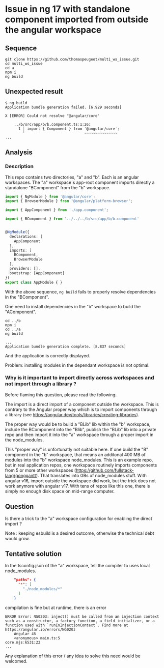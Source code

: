 
# Issue in ng 17 with standalone component imported from outside the angular workspace

## Sequence

```
git clone https://github.com/thomaspeugeot/multi_ws_issue.git
cd multi_ws_issue
cd a
npm i
ng build
```

## Unexpected result

```
$ ng build
Application bundle generation failed. [6.929 seconds]

X [ERROR] Could not resolve "@angular/core"

    ../b/src/app/b/b.component.ts:1:26:
      1 │ import { Component } from '@angular/core';
        ╵                           ~~~~~~~~~~~~~~~
...

```

## Analysis

### Description

This repo contains two directories, "a" and "b". Each is an angular workspaces. The "a" workspace´s app-root component imports directly a standalone "BComponent" from the "b" workspace.

```ts
import { NgModule } from '@angular/core';
import { BrowserModule } from '@angular/platform-browser';

import { AppComponent } from './app.component';

import { BComponent } from '../../../b/src/app/b/b.component'


@NgModule({
  declarations: [
    AppComponent
  ],
  imports: [
    BComponent,
    BrowserModule
  ],
  providers: [],
  bootstrap: [AppComponent]
})
export class AppModule { }
```

With the above sequence, `ng build` fails to properly resolve dependencies in the "BComponent".

One need to install dependencies in the "b" workspace to build the "AComponent".

```
cd ../b
npm i
cd ../a
ng build

...
Application bundle generation complete. [8.837 seconds]
```

And the application is correctly displayed.

Problem: installing modules in the dependant workspace is not optimal.

### Why is it important to import directly across workspaces and not import through a library ?

Before flaming this question, please read the following.

The import is a direct import of a component outside the workspace. This is contrary to the Angular proper way which is to import  components through a library (see https://angular.dev/tools/libraries/creating-libraries).

The proper way would be to build a "BLib" lib within the "b" workspace, include the BComponent into the "Blib", publish the "BLib" lib into a private repo and then import it into the "a" workspace through a proper import in the node_modules.

This "proper way" is unfortunatly not suitable here. If one build the "B" component in the "b" workspace, that means an additonal 400 MB of modules into the "b" workspace node_modules. This is an example repo, but in real application repos, one workspace routinely imports components from 5 or more other workspaces (https://github.com/fullstack-lang/gonggantt). That translates into GBs of node_modules stuff. With angular v16, import outside the workspace did work, but the trick does not work anymore with angular v17. With tens of repos like this one, there is simply no enough disk space on mid-range computer.

## Question

Is there a trick to the "a" workspace configuration for enabling the direct import ?

Note : keeping esbuild is a desired outcome, otherwise the technical debt would grow.

## Tentative solution

In the tsconfig.json of the "a" workspace, tell the compiler to uses local node_modules.

```json
    "paths": {
      "*": [
        "./node_modules/*"
      ]
    }
```

compilation is fine but at runtime, there is an error

```log
ERROR Error: NG0203: inject() must be called from an injection context such as a constructor, a factory function, a field initializer, or a function used with `runInInjectionContext`. Find more at https://angular.io/errors/NG0203
    Angular 46
    <anonymous> main.ts:5
core.mjs:6531:22
...
```

Any explanation of this error / any idea to solve this need would be welcomed.